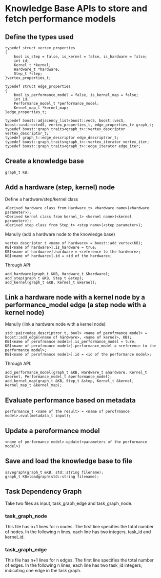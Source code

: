 # Knowledge Base APIs to store and fetch performance models

## Define the types used

```
typedef struct vertex_properties
{
	bool is_step = false, is_kernel = false, is_hardware = false;
	int id;
	Kernel_t *kernel;
	Hardware_t *hardware;
	Step_t *step;
}vertex_properties_t;

typedef struct edge_properties
{
	bool is_performance_model = false, is_kernel_map = false;
	int id;
	Performance_model_t *performance_model;
	Kernel_map_t *kernel_map;
}edge_properties_t;

typedef boost::adjacency_list<boost::vecS, boost::vecS, boost::undirectedS, vertex_properties_t, edge_properties_t> graph_t;
typedef boost::graph_traits<graph_t>::vertex_descriptor vertex_descriptor_t;
typedef graph_t::edge_descriptor edge_descriptror_t;
typedef boost::graph_traits<graph_t>::vertex_iterator vertex_iter;
typedef boost::graph_traits<graph_t>::edge_iterator edge_iter;
```

## Create a knowledge base

```
graph_t KB;
```

## Add a hardware (step, kernel) node

Define a hardware/step/kernel class

```
<Derived hardware class from Hardware_t> <hardware name>(<hardware parameter>);
<Derived kernel class from kernel_t> <kernel name>(<kernel parameter>);
<Derived step class from Step_t> <step name>(<step parameter>);
```

Manully (add a hardware node to the knowledge base) 

```
vertex_descriptor_t <name of hardware> = boost::add_vertex(KB);
KB[<name of hardware>].is_hardware = true;
KB[<name of hardware>].hardware = <reference to the hardware>;
KB[<name of hardware>].id = <id of the hardware>;
```

Through API:

```
add_hardware(graph_t &KB, Hardware_t &hardware);
add_step(graph_t &KB, Step_t &step);
add_kernel(graph_t &KB, Kernel_t &kernel);
```

## Link a hardware node with a kernel node by a performance_model edge (a step node with a kernel node)

Manully (link a hardware node with a kernel node)

```
std::pair<edge_descriptror_t, bool> <name of perofrmance model> = boost::add_edge(<name of hardware>, <name of kernel>, KB);
KB[<name of perofrmance model>].is_performance_model = ture;
KB[<name of perofrmance model>].performance_model = <reference to the performance model>;
KB[<name of perofrmance model>].id = <id of the performance model>;
```

Through API:

```
add_performance_model(graph_t &KB, Hardware_t &hardware, Kernel_t &kernel, Performance_model_t &performance_model);
add_kernel_map(graph_t &KB, Step_t &step, Kernel_t &kernel, Kernel_map_t &kernel_map);
```

## Evaluate performance based on metadata

```
performance_t <name of the result> = <name of perofrmance model>.eval(metadata_t input);
```

## Update a peroformance model

```
<name of performance model>.update(<parameters of the performance model>)
```

## Save and load the knowledge base to file

```
savegraph(graph_t &KB, std::string filename);
graph_t KB=loadgraph(std::string filename);
```

## Task Dependency Graph

Take two files as input, task_graph_edge and task_graph_node.

### task_graph_node

This file has n+1 lines for n nodes. The first line specifies the total number of nodes. In the following n lines, each line has two integers, task_id and kernel_id.

### task_graph_edge
This file has n+1 lines for n edges. The first line specifies the total number of edges. In the following n lines, each line has two task_id integers, indicating one edge in the task graph.
